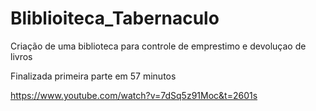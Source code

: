 # Bliblioiteca_Tabernaculo
Criação de uma biblioteca para controle de emprestimo e devoluçao de livros


Finalizada primeira parte em 57 minutos

https://www.youtube.com/watch?v=7dSq5z91Moc&t=2601s


